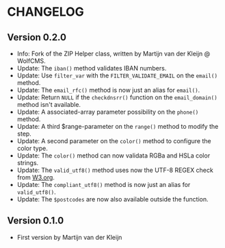 CHANGELOG
=========

Version 0.2.0
-------------
-   Info: Fork of the ZIP Helper class, written by Martijn van der Kleijn @ WolfCMS.
-   Update: The `iban()` method validates IBAN numbers.
-   Update: Use `filter_var` with the `FILTER_VALIDATE_EMAIL` on the `email()` method.
-   Update: The `email_rfc()` method is now just an alias for `email()`.
-   Update: Return `NULL` if the `checkdnsrr()` function on the `email_domain()` method isn't available.
-   Update: A associated-array parameter possibility on the `phone()` method.
-   Update: A third $range-parameter on the `range()` method to modify the step.
-   Update: A second parameter on the `color()` method to configure the color type.
-   Update: The `color()` method can now validata RGBa and HSLa color strings.
-   Update: The `valid_utf8()` method uses now the UTF-8 REGEX check from [W3.org](https://www.w3.org/International/questions/qa-forms-utf-8.en).
-   Update: The `compliant_utf8()` method is now just an alias for `valid_utf8()`.
-   Update: The `$postcodes` are now also available outside the function.


Version 0.1.0
-------------
-   First version by Martijn van der Kleijn